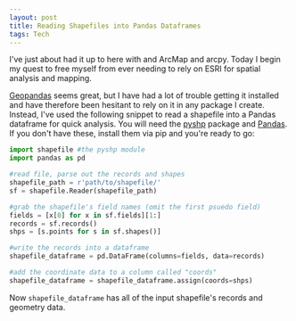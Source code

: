 ```yaml
---
layout: post
title: Reading Shapefiles into Pandas Dataframes
tags: Tech
---
```


I've just about had it up to here with and ArcMap and arcpy. Today I begin my quest to free myself from ever needing to rely on ESRI for spatial analysis and mapping.

[Geopandas](http://geopandas.org/) seems great, but I have had a lot of trouble getting it installed and have therefore been hesitant to rely on it in any package I create. Instead, I've used the following snippet to read a shapefile into a Pandas dataframe for quick analysis. You will need the [pyshp](https://pypi.python.org/pypi/pyshp) package and [Pandas](http://pandas.pydata.org/). If you don't have these, install them via pip and you're ready to go:

```python
import shapefile #the pyshp module
import pandas as pd

#read file, parse out the records and shapes
shapefile_path = r'path/to/shapefile/'
sf = shapefile.Reader(shapefile_path)

#grab the shapefile's field names (omit the first psuedo field)
fields = [x[0] for x in sf.fields][1:]
records = sf.records()
shps = [s.points for s in sf.shapes()]

#write the records into a dataframe
shapefile_dataframe = pd.DataFrame(columns=fields, data=records)

#add the coordinate data to a column called "coords"
shapefile_dataframe = shapefile_dataframe.assign(coords=shps)
```

Now `shapefile_dataframe` has all of the input shapefile's records and geometry data.
